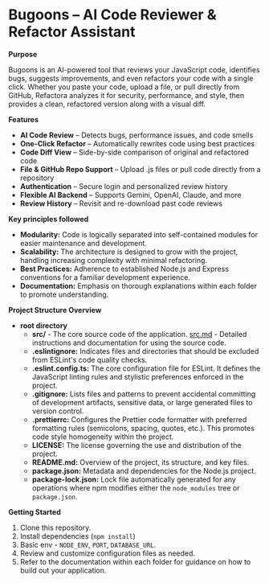 # Bugoons – AI Code Reviewer & Refactor Assistant

**Purpose**

Bugoons is an AI-powered tool that reviews your JavaScript code, identifies bugs, suggests improvements, and even refactors your code with a single click.
Whether you paste your code, upload a file, or pull directly from GitHub, Refactora analyzes it for security, performance, and style, then provides a clean, refactored version along with a visual diff.

**Features**

- **AI Code Review** – Detects bugs, performance issues, and code smells
- **One-Click Refactor** – Automatically rewrites code using best practices
- **Code Diff View** – Side-by-side comparison of original and refactored code
- **File & GitHub Repo Support** – Upload .js files or pull code directly from a repository
- **Authentication** – Secure login and personalized review history
- **Flexible AI Backend** – Supports Gemini, OpenAI, Claude, and more
- **Review History** – Revisit and re-download past code reviews

**Key principles followed**

- **Modularity:** Code is logically separated into self-contained modules for easier maintenance and development.
- **Scalability:** The architecture is designed to grow with the project, handling increasing complexity with minimal refactoring.
- **Best Practices:** Adherence to established Node.js and Express conventions for a familiar development experience.
- **Documentation:** Emphasis on thorough explanations within each folder to promote understanding.

**Project Structure Overview**

- **root directory**
  - **src/** - The core source code of the application. [src.md](/src/src.md) - Detailed instructions and documentation for using the source code.
  - **.eslintignore:** Indicates files and directories that should be excluded from ESLint's code quality checks.
  - **.eslint.config.ts:** The core configuration file for ESLint. It defines the JavaScript linting rules and stylistic preferences enforced in the project.
  - **.gitignore:** Lists files and patterns to prevent accidental committing of development artifacts, sensitive data, or large generated files to version control.
  - **.prettierrc:** Configures the Prettier code formatter with preferred formatting rules (semicolons, spacing, quotes, etc.). This promotes code style homogeneity within the project.
  - **LICENSE:** The license governing the use and distribution of the project.
  - **README.md:** Overview of the project, its structure, and key files.
  - **package.json:** Metadata and dependencies for the Node.js project.
  - **package-lock.json:** Lock file automatically generated for any operations where npm modifies either the `node_modules` tree or `package.json`.

**Getting Started**

1. Clone this repository.
2. Install dependencies (`npm install`)
3. Basic env - `NODE_ENV`, `PORT`, `DATABASE_URL`.
4. Review and customize configuration files as needed.
5. Refer to the documentation within each folder for guidance on how to build out your application.
